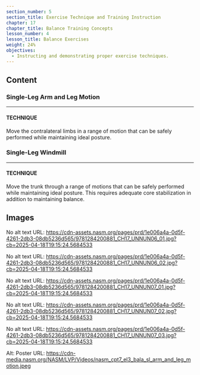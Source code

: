 ```yaml
---
section_number: 5
section_title: Exercise Technique and Training Instruction
chapter: 17
chapter_title: Balance Training Concepts
lesson_number: 4
lesson_title: Balance Exercises
weight: 24%
objectives:
  - Instructing and demonstrating proper exercise techniques.
---
```


## Content
### Single-Leg Arm and Leg Motion

---

#### TECHNIQUE

Move the contralateral limbs in a range of motion that can be safely performed while maintaining ideal posture.

### Single-Leg Windmill

---

#### TECHNIQUE

Move the trunk through a range of motions that can be safely performed while maintaining ideal posture. This requires adequate core stabilization in addition to maintaining balance.

## Images

No alt text
URL: https://cdn-assets.nasm.org/pages/prd/1e006a4a-0d5f-4261-2db3-08db5236d565/9781284200881_CH17_UNNUN06_01.jpg?cb=2025-04-18T19:15:24.5684533

No alt text
URL: https://cdn-assets.nasm.org/pages/prd/1e006a4a-0d5f-4261-2db3-08db5236d565/9781284200881_CH17_UNNUN06_02.jpg?cb=2025-04-18T19:15:24.5684533

No alt text
URL: https://cdn-assets.nasm.org/pages/prd/1e006a4a-0d5f-4261-2db3-08db5236d565/9781284200881_CH17_UNNUN07_01.jpg?cb=2025-04-18T19:15:24.5684533

No alt text
URL: https://cdn-assets.nasm.org/pages/prd/1e006a4a-0d5f-4261-2db3-08db5236d565/9781284200881_CH17_UNNUN07_02.jpg?cb=2025-04-18T19:15:24.5684533

No alt text
URL: https://cdn-assets.nasm.org/pages/prd/1e006a4a-0d5f-4261-2db3-08db5236d565/9781284200881_CH17_UNNUN07_03.jpg?cb=2025-04-18T19:15:24.5684533

Alt: Poster
URL: https://cdn-media.nasm.org/NASM/LVP/Videos/nasm_cpt7_el3_bala_sl_arm_and_leg_motion.jpeg